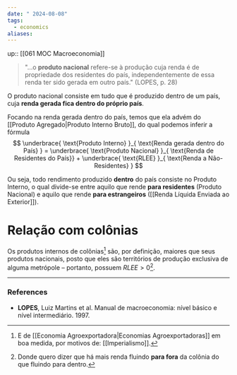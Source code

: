 ```yaml
---
date: " 2024-08-08"
tags:
  - economics
aliases:
---
```


up:: [[061 MOC Macroeconomia]]

> "...o **produto nacional** refere-se à produção cuja renda é de propriedade dos residentes do país, independentemente de essa renda ter sido gerada em outro país." (LOPES, p. 28)

O produto nacional consiste em tudo que é produzido dentro de um país, cuja **renda gerada fica dentro do próprio país**. 

Focando na renda gerada dentro do país, temos que ela advém do [[Produto Agregado|Produto Interno Bruto]], do qual podemos inferir a fórmula
$$
\underbrace{ \text{Produto Interno} }_{ \text{Renda gerada dentro do País} } = \underbrace{ \text{Produto Nacional} }_{ \text{Renda de Residentes do País}} + \underbrace{ \text{RLEE} }_{ \text{Renda a Não-Residentes} }
$$

Ou seja, todo rendimento produzido **dentro** do país consiste no Produto Interno, o qual divide-se entre aquilo que rende **para residentes** (Produto Nacional) e aquilo que rende **para estrangeiros** ([[Renda Líquida Enviada ao Exterior]]).

# Relação com colônias
Os produtos internos de colônias[^1] são, por definição, maiores que seus produtos nacionais, posto que eles são territórios de produção exclusiva de alguma metrópole – portanto, possuem $RLEE > 0$[^2].

---
### References
- **LOPES**, Luiz Martins et al. Manual de macroeconomia: nível básico e nível intermediário. 1997.

[^1]: E de [[Economia Agroexportadora|Economias Agroexportadoras]] em boa medida, por motivos de: [[Imperialismo]].
[^2]: Donde quero dizer que há mais renda fluindo **para fora** da colônia do que fluindo para dentro.